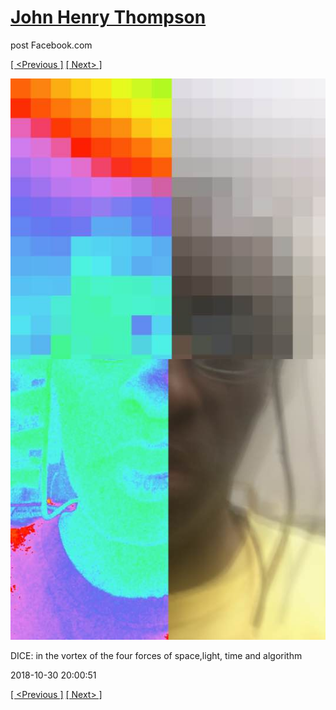 # [John Henry Thompson](../README.md)
post Facebook.com

[[ <Previous ]](2018-10-30-1.md) [[ Next> ]](2018-10-30-3.md)

[![](../media/2018-10-30/Timeline-Photos-DICE-in-the-vortex-of-the-four-forces-of-space-l.jpg)](../README.md)

DICE: in the vortex of the four forces of space,light, time and algorithm

2018-10-30 20:00:51

[[ <Previous ]](2018-10-30-1.md) [[ Next> ]](2018-10-30-3.md)
